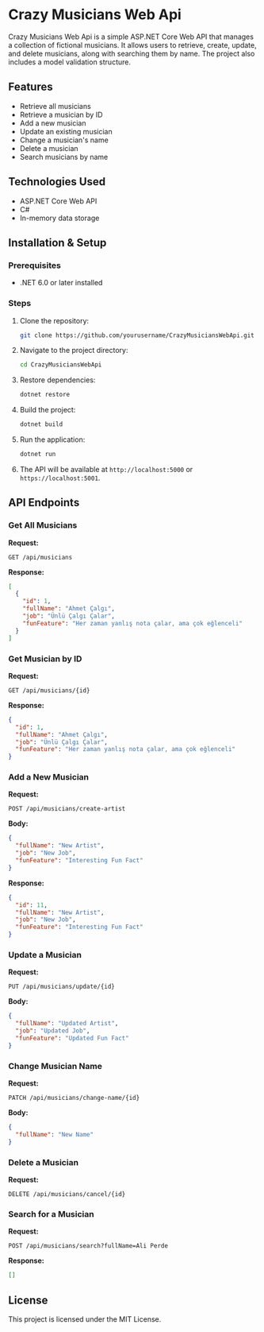 # Crazy Musicians Web Api

Crazy Musicians Web Api is a simple ASP.NET Core Web API that manages a collection of fictional musicians. It allows users to retrieve, create, update, and delete musicians, along with searching them by name. The project also includes a model validation structure.

## Features
- Retrieve all musicians
- Retrieve a musician by ID
- Add a new musician
- Update an existing musician
- Change a musician's name
- Delete a musician
- Search musicians by name

## Technologies Used
- ASP.NET Core Web API
- C#
- In-memory data storage

## Installation & Setup

### Prerequisites
- .NET 6.0 or later installed

### Steps
1. Clone the repository:
   ```sh
   git clone https://github.com/yourusername/CrazyMusiciansWebApi.git
   ```
2. Navigate to the project directory:
   ```sh
   cd CrazyMusiciansWebApi
   ```
3. Restore dependencies:
   ```sh
   dotnet restore
   ```
4. Build the project:
   ```sh
   dotnet build
   ```
5. Run the application:
   ```sh
   dotnet run
   ```
6. The API will be available at `http://localhost:5000` or `https://localhost:5001`.

## API Endpoints

### Get All Musicians
**Request:**
```http
GET /api/musicians
```
**Response:**
```json
[
  {
    "id": 1,
    "fullName": "Ahmet Çalgı",
    "job": "Ünlü Çalgı Çalar",
    "funFeature": "Her zaman yanlış nota çalar, ama çok eğlenceli"
  }
]
```

### Get Musician by ID
**Request:**
```http
GET /api/musicians/{id}
```
**Response:**
```json
{
  "id": 1,
  "fullName": "Ahmet Çalgı",
  "job": "Ünlü Çalgı Çalar",
  "funFeature": "Her zaman yanlış nota çalar, ama çok eğlenceli"
}
```

### Add a New Musician
**Request:**
```http
POST /api/musicians/create-artist
```
**Body:**
```json
{
  "fullName": "New Artist",
  "job": "New Job",
  "funFeature": "Interesting Fun Fact"
}
```
**Response:**
```json
{
  "id": 11,
  "fullName": "New Artist",
  "job": "New Job",
  "funFeature": "Interesting Fun Fact"
}
```

### Update a Musician
**Request:**
```http
PUT /api/musicians/update/{id}
```
**Body:**
```json
{
  "fullName": "Updated Artist",
  "job": "Updated Job",
  "funFeature": "Updated Fun Fact"
}
```

### Change Musician Name
**Request:**
```http
PATCH /api/musicians/change-name/{id}
```
**Body:**
```json
{
  "fullName": "New Name"
}
```

### Delete a Musician
**Request:**
```http
DELETE /api/musicians/cancel/{id}
```

### Search for a Musician
**Request:**
```http
POST /api/musicians/search?fullName=Ali Perde
```
**Response:**
```json
[]
```

## License
This project is licensed under the MIT License.

